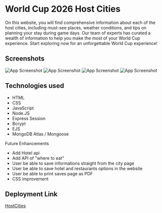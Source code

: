
# World Cup 2026 Host Cities

On this website, you will find comprehensive information about each of the host cities, including must-see places, weather conditions, and tips on planning your stay during game days. Our team of experts has curated a wealth of information to help you make the most of your World Cup experience. Start exploring now for an unforgettable World Cup experience!


## Screenshots

![App Screenshot](../home.jpg)
![App Screenshot](../Captura%20de%20Tela%202023-04-14%20às%2010.34.32%20AM.jpg)
![App Screenshot](../Captura%20de%20Tela%202023-04-14%20às%2010.34.15%20AM.jpg)
![App Screenshot](../Captura%20de%20Tela%202023-04-14%20às%2010.35.09%20AM.jpg)





## Technologies used

* HTML
* CSS
* JavaScript
* Node.JS
* Express Session
* Bcrypt
* EJS
* MongoDB Atlas / Mongoose

 


Future Enhancements

- Add Hotel api
- Add API of "where to eat"
- User be able to save informations straight from the city page 
- User be able to save hotel and restaurants options in the website 
- User be able to print saves page as PDF
- CSS improvement 



## Deployment Link 

[HostCities](https://murmuring-badlands-63125.herokuapp.com/cities)



